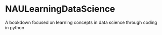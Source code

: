 # NAULearningDataScience
A bookdown focused on learning concepts in data science through coding in python
